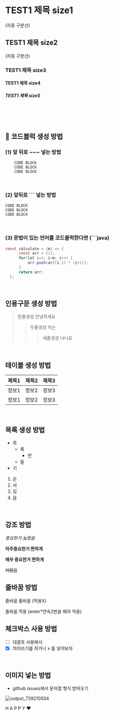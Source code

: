 # TEST1 제목 size1
(자동 구분선)
## TEST1 제목 size2
(자동 구분선)
### TEST1 제목  size3
#### TEST1 제목 size4
##### TEST1 제목 size5

<br>
<br>
<br>

## 🗿 코드블럭 생성 방법

### (1) 앞 뒤로 ~~~ 넣는 방법
~~~
    CODE BLOCK
    CODE BLOCK
    CODE BLOCK
~~~
<br>

### (2) 앞뒤로 ``` 넣는 방법
```
CODE BLOCK
CODE BLOCK
CODE BLOCK
```
<br>

### (3) 문법이 있는 언어를 코드블럭한다면 (```java)
```java
const calculate = (m) => {
      const arr = [1];
      for(let i=1; i<m; i++) {
          arr.push(arr[i-1] * (i+1));
      }
      return arr;
  };
```
<br>

## 인용구문 생성 방법
> 한줄생성
안녕하세요
>> 두줄생성
저는
>>> 세줄생성
나니요
<br>

## 테이블 생성 방법
제목1 | 제목2 | 제목3
---|---|---|
정보1 | 정보2 | 정보3
정보1 | 정보2 | 정보3
<br>

## 목록 생성 방법
* 목
  - 록
    + 만
  - 들
* 기

1. 순
2. 서
3. 있
4. 음
<br>

## 강조 방법
*중요한거 눕혔음*

**아주중요한거 찐하게**

__매우 중요한거 찐하게__

~~지웠음~~
<br>

## 줄바꿈 방법
줄바꿈
줄바꿈 (적용X)

줄바꿈 적용
(enter*연속2번을 해야 적용)
<br>

## 체크박스 사용 방법
- [ ] 대괄호 사용해서
- [x] 띄어쓰기를 하거나 x 를 넣어보자
<br>

## 이미지 넣는 방법
* github issues에서 문자열 형식 받아오기


![output_739210504](https://user-images.githubusercontent.com/107349637/203926664-aea404d1-3e38-4474-9224-648a727123a4.JPG)

H A P P Y ❤︎
